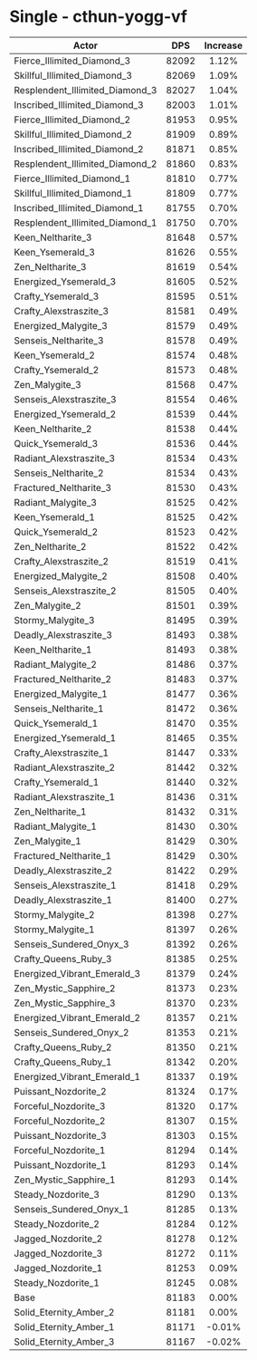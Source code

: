 # Single - cthun-yogg-vf
| Actor | DPS | Increase |
|---|:---:|:---:|
|Fierce_Illimited_Diamond_3|82092|1.12%|
|Skillful_Illimited_Diamond_3|82069|1.09%|
|Resplendent_Illimited_Diamond_3|82027|1.04%|
|Inscribed_Illimited_Diamond_3|82003|1.01%|
|Fierce_Illimited_Diamond_2|81953|0.95%|
|Skillful_Illimited_Diamond_2|81909|0.89%|
|Inscribed_Illimited_Diamond_2|81871|0.85%|
|Resplendent_Illimited_Diamond_2|81860|0.83%|
|Fierce_Illimited_Diamond_1|81810|0.77%|
|Skillful_Illimited_Diamond_1|81809|0.77%|
|Inscribed_Illimited_Diamond_1|81755|0.70%|
|Resplendent_Illimited_Diamond_1|81750|0.70%|
|Keen_Neltharite_3|81648|0.57%|
|Keen_Ysemerald_3|81626|0.55%|
|Zen_Neltharite_3|81619|0.54%|
|Energized_Ysemerald_3|81605|0.52%|
|Crafty_Ysemerald_3|81595|0.51%|
|Crafty_Alexstraszite_3|81581|0.49%|
|Energized_Malygite_3|81579|0.49%|
|Senseis_Neltharite_3|81578|0.49%|
|Keen_Ysemerald_2|81574|0.48%|
|Crafty_Ysemerald_2|81573|0.48%|
|Zen_Malygite_3|81568|0.47%|
|Senseis_Alexstraszite_3|81554|0.46%|
|Energized_Ysemerald_2|81539|0.44%|
|Keen_Neltharite_2|81538|0.44%|
|Quick_Ysemerald_3|81536|0.44%|
|Radiant_Alexstraszite_3|81534|0.43%|
|Senseis_Neltharite_2|81534|0.43%|
|Fractured_Neltharite_3|81530|0.43%|
|Radiant_Malygite_3|81525|0.42%|
|Keen_Ysemerald_1|81525|0.42%|
|Quick_Ysemerald_2|81523|0.42%|
|Zen_Neltharite_2|81522|0.42%|
|Crafty_Alexstraszite_2|81519|0.41%|
|Energized_Malygite_2|81508|0.40%|
|Senseis_Alexstraszite_2|81505|0.40%|
|Zen_Malygite_2|81501|0.39%|
|Stormy_Malygite_3|81495|0.39%|
|Deadly_Alexstraszite_3|81493|0.38%|
|Keen_Neltharite_1|81493|0.38%|
|Radiant_Malygite_2|81486|0.37%|
|Fractured_Neltharite_2|81483|0.37%|
|Energized_Malygite_1|81477|0.36%|
|Senseis_Neltharite_1|81472|0.36%|
|Quick_Ysemerald_1|81470|0.35%|
|Energized_Ysemerald_1|81465|0.35%|
|Crafty_Alexstraszite_1|81447|0.33%|
|Radiant_Alexstraszite_2|81442|0.32%|
|Crafty_Ysemerald_1|81440|0.32%|
|Radiant_Alexstraszite_1|81436|0.31%|
|Zen_Neltharite_1|81432|0.31%|
|Radiant_Malygite_1|81430|0.30%|
|Zen_Malygite_1|81429|0.30%|
|Fractured_Neltharite_1|81429|0.30%|
|Deadly_Alexstraszite_2|81422|0.29%|
|Senseis_Alexstraszite_1|81418|0.29%|
|Deadly_Alexstraszite_1|81400|0.27%|
|Stormy_Malygite_2|81398|0.27%|
|Stormy_Malygite_1|81397|0.26%|
|Senseis_Sundered_Onyx_3|81392|0.26%|
|Crafty_Queens_Ruby_3|81385|0.25%|
|Energized_Vibrant_Emerald_3|81379|0.24%|
|Zen_Mystic_Sapphire_2|81373|0.23%|
|Zen_Mystic_Sapphire_3|81370|0.23%|
|Energized_Vibrant_Emerald_2|81357|0.21%|
|Senseis_Sundered_Onyx_2|81353|0.21%|
|Crafty_Queens_Ruby_2|81350|0.21%|
|Crafty_Queens_Ruby_1|81342|0.20%|
|Energized_Vibrant_Emerald_1|81337|0.19%|
|Puissant_Nozdorite_2|81324|0.17%|
|Forceful_Nozdorite_3|81320|0.17%|
|Forceful_Nozdorite_2|81307|0.15%|
|Puissant_Nozdorite_3|81303|0.15%|
|Forceful_Nozdorite_1|81294|0.14%|
|Puissant_Nozdorite_1|81293|0.14%|
|Zen_Mystic_Sapphire_1|81293|0.14%|
|Steady_Nozdorite_3|81290|0.13%|
|Senseis_Sundered_Onyx_1|81285|0.13%|
|Steady_Nozdorite_2|81284|0.12%|
|Jagged_Nozdorite_2|81278|0.12%|
|Jagged_Nozdorite_3|81272|0.11%|
|Jagged_Nozdorite_1|81253|0.09%|
|Steady_Nozdorite_1|81245|0.08%|
|Base|81183|0.00%|
|Solid_Eternity_Amber_2|81181|0.00%|
|Solid_Eternity_Amber_1|81171|-0.01%|
|Solid_Eternity_Amber_3|81167|-0.02%|
